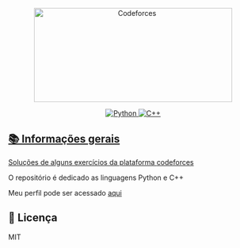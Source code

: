 <p align="center">
<a href="https://www.codeforces.com">
<img src="https://codeforces.org/s/75966/images/codeforces-sponsored-by-ton.png" alt="Codeforces" width="400" height="190"/>
</p>

<p align='center'>
<img alt="Python" src="https://img.shields.io/badge/Python-3572A5?style=flat&logo=python&logoColor=white">
<img alt="C++" src="https://img.shields.io/badge/C++--F34B7D.svg?logo=cplusplus">
</p>

## 📚 Informações gerais

Soluções de alguns exercícios da plataforma [codeforces](https://codeforces.com/)

O repositório é dedicado as linguagens Python e C++

Meu perfil pode ser acessado [aqui](https://codeforces.com/profile/falcao_g)

## 📃 Licença
MIT

